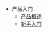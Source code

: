 <!-- _sidebar.md -->

* 产品入门
  * [产品概述](/zh-cn/product_getting_started/overview.md)
  * [新手入门](/zh-cn/product_getting_started/beginner_getting_started.md)